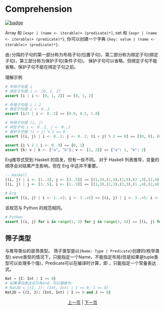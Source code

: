 # Comprehension

[![badge](https://img.shields.io/endpoint.svg?url=https%3A%2F%2Fgezf7g7pd5.execute-api.ap-northeast-1.amazonaws.com%2Fdefault%2Fsource_up_to_date%3Fowner%3Derg-lang%26repos%3Derg%26ref%3Dmain%26path%3Ddoc/EN/syntax/27_comprehension.md%26commit_hash%3D06f8edc9e2c0cee34f6396fd7c64ec834ffb5352)](https://gezf7g7pd5.execute-api.ap-northeast-1.amazonaws.com/default/source_up_to_date?owner=erg-lang&repos=erg&ref=main&path=doc/EN/syntax/27_comprehension.md&commit_hash=06f8edc9e2c0cee34f6396fd7c64ec834ffb5352)

Array 和 `[expr | (name <- iterable)+ (predicate)*]`,
set 和 `{expr | (name <- iterable)+ (predicate)*}`,
你可以创建一个字典 `{key: value | (name <- iterable)+ (predicate)*}`.

由`|`分隔的子句的第一部分称为布局子句(位置子句)，第二部分称为绑定子句(绑定子句)，第三部分称为保护子句(条件子句)。
保护子句可以省略，但绑定子句不能省略，保护子句不能在绑定子句之前。

理解示例

```python
# 布局子句是 i
# 绑定子句是 i <- [0, 1, 2]
assert [i | i <- [0, 1, 2]] == [0, 1, 2]

# 布局子句是 i / 2
# 绑定子句是 i <- 0..2
assert [i/2 | i <- 0..2] == [0.0, 0.5, 1.0]

# 布局子句是 (i, j)
# 绑定子句 i <- 0..2, j <- 0..2
# 保护子句是 (i + j) % 2 == 0
assert [(i, j) | i <- 0..2; j <- 0..2; (i + j) % 2 == 0] == [(0, 0), (0, 2), (1, 1), (2, 0), (2, 2)]

assert {i % 2 | i <- 0..9} == {0, 1}
assert {k: v | k <- ["a", "b"]; v <- [1, 2]} == {"a": 1, "b": 2}
```

Erg推导式受到 Haskell 的启发，但有一些不同。
对于 Haskell 列表推导，变量的顺序会对结果产生影响，但在 Erg 中这并不重要。

``` haskell
-- Haskell
[(i, j) | i <- [1..3], j <- [3..5]] == [(1,3),(1,4),(1,5),(2 ,3),(2,4),(2,5),(3,3),(3,4),(3,5)]
[(i, j) | j <- [3..5], i <- [1..3]] == [(1,3),(2,3),(3,3),(1 ,4),(2,4),(3,4),(1,5),(2,5),(3,5)]
```

```python
# Erg
assert [(i, j) | i <- 1..<3; j <- 3..<5] == [(i, j) | j <- 3..<5; i <- 1.. <3]
```

该规范与 Python 的规范相同。

```python
# Python
assert [(i, j) for i in range(1, 3) for j in range(3, 5)] == [(i, j) for j in range(3, 5) for i in range(1, 3)]
```

## 筛子类型

与推导类似的是筛类型。 筛子类型是以`{Name: Type | Predicate}`创建的(枚举类型)
sieve类型的情况下，只能指定一个Name，不能指定布局(但是如果是tuple类型可以处理多个值)，Predicate可以在编译时计算，即 ，只能指定一个常量表达式。

```python
Nat = {I: Int | I >= 0}
# 如果谓词表达式只有and，可以替换为:
# Nat2D = {(I, J): (Int, Int) | I >= 0; J >= 0}
Nat2D = {(I, J): (Int, Int) | I >= 0 and J >= 0}
```

<p align='center'>
    <a href='./26_pattern_matching.md'>上一页</a> | <a href='./28_spread_syntax.md'>下一页</a>
</p>
